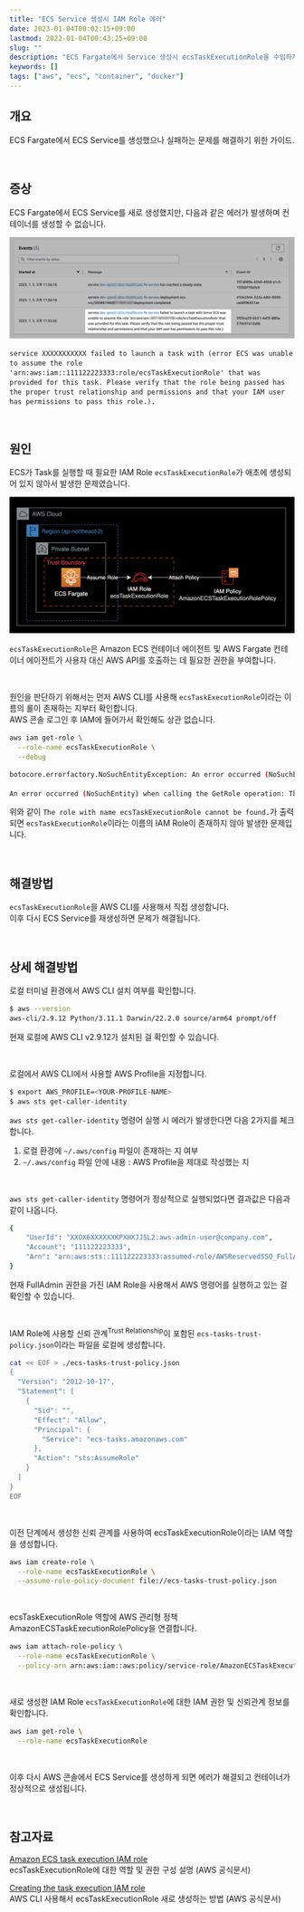 ```yaml
---
title: "ECS Service 생성시 IAM Role 에러"
date: 2023-01-04T00:02:15+09:00
lastmod: 2022-01-04T00:43:25+09:00
slug: ""
description: "ECS Fargate에서 Service 생성시 ecsTaskExecutionRole을 수임하지 못하는 문제를 해결하는 가이드"
keywords: []
tags: ["aws", "ecs", "container", "docker"]
---
```


## 개요

ECS Fargate에서 ECS Service를 생성했으나 실패하는 문제를 해결하기 위한 가이드.

&nbsp;

## 증상

ECS Fargate에서 ECS Service를 새로 생성했지만, 다음과 같은 에러가 발생하며 컨테이너를 생성할 수 없습니다.

![ECS에서 확인한 에러 Event 화면](./1.png)

`service XXXXXXXXXXX failed to launch a task with (error ECS was unable to assume the role 'arn:aws:iam::111122223333:role/ecsTaskExecutionRole' that was provided for this task. Please verify that the role being passed has the proper trust relationship and permissions and that your IAM user has permissions to pass this role.).`

&nbsp;

## 원인

ECS가 Task를 실행할 때 필요한 IAM Role `ecsTaskExecutionRole`가 애초에 생성되어 있지 않아서 발생한 문제였습니다.

![ecsTaskExecutionRole 구성](./2.png)

`ecsTaskExecutionRole`은 Amazon ECS 컨테이너 에이전트 및 AWS Fargate 컨테이너 에이전트가 사용자 대신 AWS API를 호출하는 데 필요한 권한을 부여합니다.

&nbsp;

원인을 판단하기 위해서는 먼저 AWS CLI를 사용해 `ecsTaskExecutionRole`이라는 이름의 롤이 존재하는 지부터 확인합니다.  
AWS 콘솔 로그인 후 IAM에 들어가서 확인해도 상관 없습니다.

```bash
aws iam get-role \
  --role-name ecsTaskExecutionRole \
  --debug
```

```bash
botocore.errorfactory.NoSuchEntityException: An error occurred (NoSuchEntity) when calling the GetRole operation: The role with name ecsTaskExecutionRole cannot be found.

An error occurred (NoSuchEntity) when calling the GetRole operation: The role with name ecsTaskExecutionRole cannot be found.
```

위와 같이 `The role with name ecsTaskExecutionRole cannot be found.`가 출력되면 `ecsTaskExecutionRole`이라는 이름의 IAM Role이 존재하지 않아 발생한 문제입니다.

&nbsp;

## 해결방법

`ecsTaskExecutionRole`을 AWS CLI를 사용해서 직접 생성합니다.  
이후 다시 ECS Service를 재생성하면 문제가 해결됩니다.  

&nbsp;

## 상세 해결방법

로컬 터미널 환경에서 AWS CLI 설치 여부를 확인합니다.

```bash
$ aws --version
aws-cli/2.9.12 Python/3.11.1 Darwin/22.2.0 source/arm64 prompt/off
```

현재 로컬에 AWS CLI v2.9.12가 설치된 걸 확인할 수 있습니다.

&nbsp;

로컬에서 AWS CLI에서 사용할 AWS Profile을 지정합니다.

```bash
$ export AWS_PROFILE=<YOUR-PROFILE-NAME>
$ aws sts get-caller-identity
```

`aws sts get-caller-identity` 명령어 실행 시 에러가 발생한다면 다음 2가지를 체크합니다.

1. 로컬 환경에 `~/.aws/config` 파일이 존재하는 지 여부
2. `~/.aws/config` 파일 안에 내용 : AWS Profile을 제대로 작성했는 지

&nbsp;

`aws sts get-caller-identity` 명령어가 정상적으로 실행되었다면 결과값은 다음과 같이 나옵니다.

```bash
{
    "UserId": "XXOX6XXXXXXKPXHXJJ5L2:aws-admin-user@company.com",
    "Account": "111122223333",
    "Arn": "arn:aws:sts::111122223333:assumed-role/AWSReservedSSO_FullAdmin_xxxxxxxxx/aws-admin-user@company.com"
}
```

현재 FullAdmin 권한을 가진 IAM Role을 사용해서 AWS 명령어를 실행하고 있는 걸 확인할 수 있습니다.

&nbsp;

IAM Role에 사용할 신뢰 관계<sup>Trust Relationship</sup>이 포함된 `ecs-tasks-trust-policy.json`이라는 파일을 로컬에 생성합니다.

```bash
cat << EOF > ./ecs-tasks-trust-policy.json
{
  "Version": "2012-10-17",
  "Statement": [
    {
      "Sid": "",
      "Effect": "Allow",
      "Principal": {
        "Service": "ecs-tasks.amazonaws.com"
      },
      "Action": "sts:AssumeRole"
    }
  ]
}
EOF
```

&nbsp;

이전 단계에서 생성한 신뢰 관계를 사용하여 ecsTaskExecutionRole이라는 IAM 역할을 생성합니다.

```bash
aws iam create-role \
  --role-name ecsTaskExecutionRole \
  --assume-role-policy-document file://ecs-tasks-trust-policy.json
```

&nbsp;

ecsTaskExecutionRole 역할에 AWS 관리형 정책 AmazonECSTaskExecutionRolePolicy을 연결합니다.

```bash
aws iam attach-role-policy \
  --role-name ecsTaskExecutionRole \
  --policy-arn arn:aws:iam::aws:policy/service-role/AmazonECSTaskExecutionRolePolicy
```

&nbsp;

새로 생성한 IAM Role `ecsTaskExecutionRole`에 대한 IAM 권한 및 신뢰관계 정보를 확인합니다.

```bash
aws iam get-role \
  --role-name ecsTaskExecutionRole
```

&nbsp;

이후 다시 AWS 콘솔에서 ECS Service를 생성하게 되면 에러가 해결되고 컨테이너가 정상적으로 생성됩니다.

&nbsp;

## 참고자료

[Amazon ECS task execution IAM role](https://docs.aws.amazon.com/AmazonECS/latest/developerguide/task_execution_IAM_role.html)  
ecsTaskExecutionRole에 대한 역할 및 권한 구성 설명 (AWS 공식문서)

[Creating the task execution IAM role](https://docs.aws.amazon.com/AmazonECS/latest/developerguide/task_execution_IAM_role.html#create-task-execution-role)  
AWS CLI 사용해서 ecsTaskExecutionRole 새로 생성하는 방법 (AWS 공식문서)
